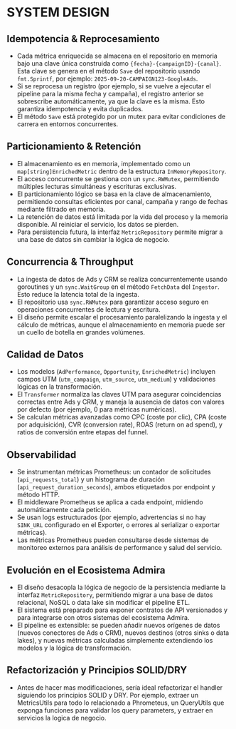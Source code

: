 # SYSTEM DESIGN

## Idempotencia & Reprocesamiento
- Cada métrica enriquecida se almacena en el repositorio en memoria bajo una clave única construida como `{fecha}-{campaignID}-{canal}`. Esta clave se genera en el método `Save` del repositorio usando `fmt.Sprintf`, por ejemplo: `2025-09-20-CAMPAIGN123-GoogleAds`.
- Si se reprocesa un registro (por ejemplo, si se vuelve a ejecutar el pipeline para la misma fecha y campaña), el registro anterior se sobrescribe automáticamente, ya que la clave es la misma. Esto garantiza idempotencia y evita duplicados.
- El método `Save` está protegido por un mutex para evitar condiciones de carrera en entornos concurrentes.

## Particionamiento & Retención
- El almacenamiento es en memoria, implementado como un `map[string]EnrichedMetric` dentro de la estructura `InMemoryRepository`.
- El acceso concurrente se gestiona con un `sync.RWMutex`, permitiendo múltiples lecturas simultáneas y escrituras exclusivas.
- El particionamiento lógico se basa en la clave de almacenamiento, permitiendo consultas eficientes por canal, campaña y rango de fechas mediante filtrado en memoria.
- La retención de datos está limitada por la vida del proceso y la memoria disponible. Al reiniciar el servicio, los datos se pierden.
- Para persistencia futura, la interfaz `MetricRepository` permite migrar a una base de datos sin cambiar la lógica de negocio.

## Concurrencia & Throughput
- La ingesta de datos de Ads y CRM se realiza concurrentemente usando goroutines y un `sync.WaitGroup` en el método `FetchData` del `Ingestor`. Esto reduce la latencia total de la ingesta.
- El repositorio usa `sync.RWMutex` para garantizar acceso seguro en operaciones concurrentes de lectura y escritura.
- El diseño permite escalar el procesamiento paralelizando la ingesta y el cálculo de métricas, aunque el almacenamiento en memoria puede ser un cuello de botella en grandes volúmenes.

## Calidad de Datos
- Los modelos (`AdPerformance`, `Opportunity`, `EnrichedMetric`) incluyen campos UTM (`utm_campaign`, `utm_source`, `utm_medium`) y validaciones lógicas en la transformación.
- El `Transformer` normaliza las claves UTM para asegurar coincidencias correctas entre Ads y CRM, y maneja la ausencia de datos con valores por defecto (por ejemplo, 0 para métricas numéricas).
- Se calculan métricas avanzadas como CPC (coste por clic), CPA (coste por adquisición), CVR (conversion rate), ROAS (return on ad spend), y ratios de conversión entre etapas del funnel.

## Observabilidad
- Se instrumentan métricas Prometheus: un contador de solicitudes (`api_requests_total`) y un histograma de duración (`api_request_duration_seconds`), ambos etiquetados por endpoint y método HTTP.
- El middleware Prometheus se aplica a cada endpoint, midiendo automáticamente cada petición.
- Se usan logs estructurados (por ejemplo, advertencias si no hay `SINK_URL` configurado en el Exporter, o errores al serializar o exportar métricas).
- Las métricas Prometheus pueden consultarse desde sistemas de monitoreo externos para análisis de performance y salud del servicio.

## Evolución en el Ecosistema Admira
- El diseño desacopla la lógica de negocio de la persistencia mediante la interfaz `MetricRepository`, permitiendo migrar a una base de datos relacional, NoSQL o data lake sin modificar el pipeline ETL.
- El sistema está preparado para exponer contratos de API versionados y para integrarse con otros sistemas del ecosistema Admira.
- El pipeline es extensible: se pueden añadir nuevos orígenes de datos (nuevos conectores de Ads o CRM), nuevos destinos (otros sinks o data lakes), y nuevas métricas calculadas simplemente extendiendo los modelos y la lógica de transformación.

## Refactorización y Principios SOLID/DRY
- Antes de hacer mas modificaciones, sería ideal refactorizar el handler siguiendo los principios SOLID y DRY. Por ejemplo, extraer un MetricsUtils para todo lo relacionado a Phrometeus, un QueryUtils que exponga funciones para validar los query parameters, y extraer en servicios la logica de negocio.